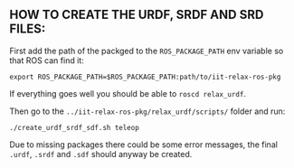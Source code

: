 HOW TO CREATE THE URDF, SRDF AND SRD FILES:
-------------------------------------------
First add the path of the packged to the ```ROS_PACKAGE_PATH``` env variable so that ROS can find it:

```export ROS_PACKAGE_PATH=$ROS_PACKAGE_PATH:path/to/iit-relax-ros-pkg```

If everything goes well you should be able to ```roscd relax_urdf```.

Then go to the ```../iit-relax-ros-pkg/relax_urdf/scripts/``` folder and run:

```./create_urdf_srdf_sdf.sh teleop```

Due to missing packages there could be some error messages, the final ```.urdf```, ```.srdf``` and ```.sdf``` should 
anyway be created.
